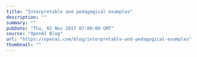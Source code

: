 ```yaml
---
title: "Interpretable and pedagogical examples"
description: ""
summary: ""
pubDate: "Thu, 02 Nov 2017 07:00:00 GMT"
source: "OpenAI Blog"
url: "https://openai.com/blog/interpretable-and-pedagogical-examples"
thumbnail: ""
---
```


